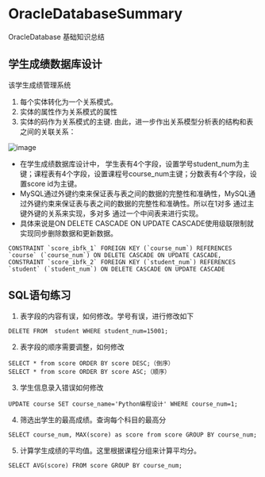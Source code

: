# OracleDatabaseSummary
OracleDatabase 基础知识总结

## 学生成绩数据库设计
该学生成绩管理系统
1. 每个实体转化为一个关系模式。
2. 实体的属性作为关系模式的属性
3. 实体的码作为关系模式的主键.
由此，进一步作出关系模型分析表的结构和表之间的关联关系：

![image](http://github.com/OracleDatabaseSummaryimg1.png)

- 在学生成绩数据库设计中， 学生表有4个字段，设置学号student_num为主键；课程表有4个字段，设置课程号course_num主键；分数表有4个字段，设置score id为主键。
- MySQL通过外键约束来保证表与表之间的数据的完整性和准确性，MySQL通过外键约束来保证表与表之间的数据的完整性和准确性。所以在1对多 通过主键外键的关系来实现，多对多 通过一个中间表来进行实现。
- 具体来说是ON DELETE CASCADE ON UPDATE CASCADE使用级联限制就实现同步删除数据和更新数据。

```
CONSTRAINT `score_ibfk_1` FOREIGN KEY (`course_num`) REFERENCES `course` (`course_num`) ON DELETE CASCADE ON UPDATE CASCADE,  
CONSTRAINT `score_ibfk_2` FOREIGN KEY (`student_num`) REFERENCES `student` (`student_num`) ON DELETE CASCADE ON UPDATE CASCADE
```
## SQL语句练习
1. 表字段的内容有误，如何修改。学号有误，进行修改如下

```
DELETE FROM  student WHERE student_num=15001;
```
2. 表字段的顺序需要调整，如何修改

```
SELECT * from score ORDER BY score DESC;（倒序）
SELECT * from score ORDER BY score ASC;（顺序）
```
3. 学生信息录入错误如何修改

```
UPDATE course SET course_name='Python编程设计' WHERE course_num=1;
```
4. 筛选出学生的最高成绩。查询每个科目的最高分

```
SELECT course_num, MAX(score) as score from score GROUP BY course_num;
```
5. 计算学生成绩的平均值。这里根据课程分组来计算平均分。
   
```
SELECT AVG(score) FROM score GROUP BY course_num;
```



